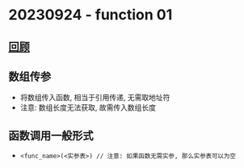 # 20230924 - function 01

## [回顾](/20230727-function.md)

## 数组传参
* 将数组传入函数, 相当于引用传递, 无需取地址符
* 注意: 数组长度无法获取, 故需传入数组长度

## 函数调用一般形式
* `<func_name>(<实参表>) // 注意: 如果函数无需实参, 那么实参表可以为空`
